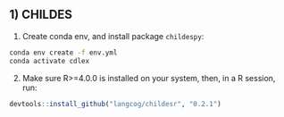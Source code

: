 ## 1) CHILDES

1) Create conda env, and install package `childespy`:

```bash
conda env create -f env.yml
conda activate cdlex
```

2) Make sure R>=4.0.0 is installed on your system, then, in a R session, run: 

```R
devtools::install_github("langcog/childesr", "0.2.1")
```